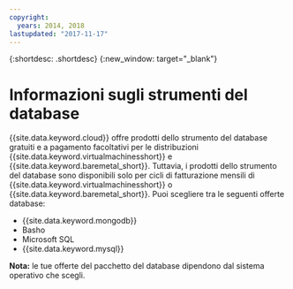 ```yaml
---
copyright:
  years: 2014, 2018
lastupdated: "2017-11-17"
---
```


{:shortdesc: .shortdesc}
{:new_window: target="_blank"}

# Informazioni sugli strumenti del database

{{site.data.keyword.cloud}} offre prodotti dello strumento del database gratuiti e a pagamento facoltativi per le distribuzioni {{site.data.keyword.virtualmachinesshort}} e {{site.data.keyword.baremetal_short}}. Tuttavia, i prodotti dello strumento del database sono disponibili solo per cicli di fatturazione mensili di {{site.data.keyword.virtualmachinesshort}} o {{site.data.keyword.baremetal_short}}. Puoi scegliere tra le seguenti offerte database:

* {{site.data.keyword.mongodb}}
* Basho
* Microsoft SQL
* {{site.data.keyword.mysql}}

**Nota:** le tue offerte del pacchetto del database dipendono dal sistema operativo che scegli.


